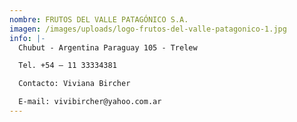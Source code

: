 ```yaml
---
nombre: FRUTOS DEL VALLE PATAGÓNICO S.A.
imagen: /images/uploads/logo-frutos-del-valle-patagonico-1.jpg
info: |-
  Chubut - Argentina Paraguay 105 - Trelew

  Tel. +54 – 11 33334381

  Contacto: Viviana Bircher  

  E-mail: vivibircher@yahoo.com.ar
---
```

